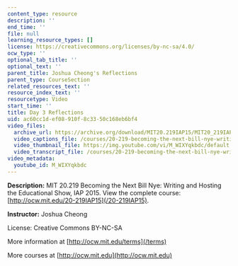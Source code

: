 ```yaml
---
content_type: resource
description: ''
end_time: ''
file: null
learning_resource_types: []
license: https://creativecommons.org/licenses/by-nc-sa/4.0/
ocw_type: ''
optional_tab_title: ''
optional_text: ''
parent_title: Joshua Cheong's Reflections
parent_type: CourseSection
related_resources_text: ''
resource_index_text: ''
resourcetype: Video
start_time: ''
title: Day 3 Reflections
uid: ac60cc1d-ef08-910f-8c33-50c168eb6bf4
video_files:
  archive_url: https://archive.org/download/MIT20.219IAP15/MIT20_219IAP15_JC_D03_Reflections_360p.mp4
  video_captions_file: /courses/20-219-becoming-the-next-bill-nye-writing-and-hosting-the-educational-show-january-iap-2015/95a02574bd5b55b79c15c7bb90074701_M_WIXYqkbdc.vtt
  video_thumbnail_file: https://img.youtube.com/vi/M_WIXYqkbdc/default.jpg
  video_transcript_file: /courses/20-219-becoming-the-next-bill-nye-writing-and-hosting-the-educational-show-january-iap-2015/b3e9e62bce0ce9212019e7ab43735cd6_M_WIXYqkbdc.pdf
video_metadata:
  youtube_id: M_WIXYqkbdc
---
```


**Description:** MIT 20.219 Becoming the Next Bill Nye: Writing and Hosting the Educational Show, IAP 2015. View the complete course: [http://ocw.mit.edu/20-219IAP15](/20-219IAP15).

**Instructor:** Joshua Cheong

License: Creative Commons BY-NC-SA

More information at [http://ocw.mit.edu/terms](/terms)

More courses at [http://ocw.mit.edu](http://ocw.mit.edu)

